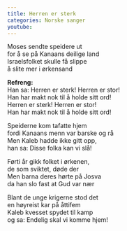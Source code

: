 ```yaml
---
title: Herren er sterk
categories: Norske sanger
youtube: 
---
```


Moses sendte speidere ut  
for å se på Kanaans deilige land  
Israelsfolket skulle få slippe  
å slite mer i ørkensand

**Refreng:**  
Han sa: Herren er sterk! Herren er stor!  
Han har makt nok til å holde sitt ord!  
Herren er sterk! Herren er stor!  
Han har makt nok til å holde sitt ord!

Speiderne kom tafatte hjem  
fordi Kanaans menn var barske og rå  
Men Kaleb hadde ikke gitt opp,  
han sa: Disse folka kan vi slå!

Førti år gikk folket i ørkenen,  
de som sviktet, døde der  
Men barna deres hørte på Josva  
da han slo fast at Gud var nær

Blant de unge krigerne stod det  
en høyreist kar på åttifem  
Kaleb kvesset spydet til kamp  
og sa: Endelig skal vi komme hjem!
